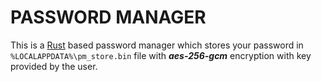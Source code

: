 # PASSWORD MANAGER

This is a [Rust](rust-lang.org) based password manager which stores your password in `%LOCALAPPDATA%\pm_store.bin` file with **_aes-256-gcm_** encryption with key provided by the user.
